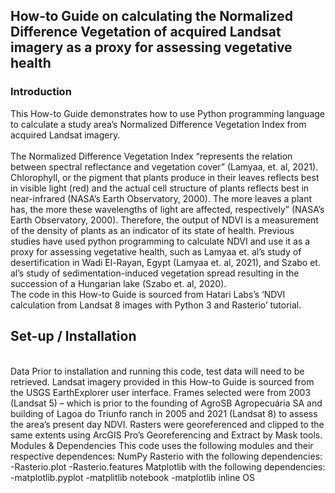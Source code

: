 <h2>How-to Guide on calculating the Normalized Difference Vegetation of acquired Landsat imagery as a proxy for assessing vegetative health</h2>

<h3>Introduction</h3>
This How-to Guide demonstrates how to use Python programming language to calculate a study area’s Normalized Difference Vegetation Index from  acquired Landsat imagery. 
<br><br>
The Normalized Difference Vegetation Index “represents the relation between spectral reflectance and vegetation cover” (Lamyaa, et. al, 2021). Chlorophyll, or the pigment that plants produce in their leaves reflects best in visible light (red) and the actual cell structure of plants reflects best in near-infrared (NASA’s Earth Observatory, 2000). The more leaves a plant has, the more these wavelengths of light are affected, respectively” (NASA’s Earth Observatory, 2000). Therefore, the output of NDVI is a measurement of the density of plants as an indicator of its state of health. Previous studies have used python programming to calculate NDVI and use it as a proxy for assessing vegetative health, such as Lamyaa et. al’s study of desertification in Wadi El-Rayan, Egypt (Lamyaa et. al, 2021), and Szabo et. al’s study of sedimentation-induced vegetation spread resulting in the succession of a Hungarian lake (Szabo et. al, 2020). 
<br>
The code in this How-to Guide is sourced from Hatari Labs’s ‘NDVI calculation from Landsat 8 images with Python 3 and Rasterio’ tutorial. 

<h2>Set-up / Installation</h2>
<br>
Data
Prior to installation and running this code, test data will need to be retrieved. Landsat imagery provided in this How-to Guide is sourced from the USGS EarthExplorer user interface. Frames selected were from 2003 (Landsat 5) – which is prior to the founding of AgroSB Agropecuária SA and building of Lagoa do Triunfo ranch in 2005 and 2021 (Landsat 8) to assess the area’s present day NDVI. 
Rasters were georeferenced and clipped to the same extents using ArcGIS Pro’s Georeferencing and Extract by Mask tools. 
<br>
Modules & Dependencies 
This code uses the following modules and their respective dependences: 
NumPy 
Rasterio with the following dependencies: 
     -Rasterio.plot 
     -Rasterio.features
Matplotlib with the following dependencies: 
     -matplotlib.pyplot
     -matplitlib notebook
     -matplotlib inline 
OS
